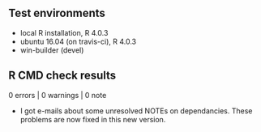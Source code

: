 ## Test environments
* local R installation, R 4.0.3
* ubuntu 16.04 (on travis-ci), R 4.0.3
* win-builder (devel)

## R CMD check results

0 errors | 0 warnings | 0 note

* I got e-mails about some unresolved NOTEs on dependancies. These problems are now fixed in this new version. 

